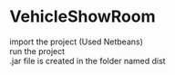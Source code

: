 # VehicleShowRoom
import the project (Used Netbeans)<br/>
run the project <br/>
.jar file is created in the folder named dist
